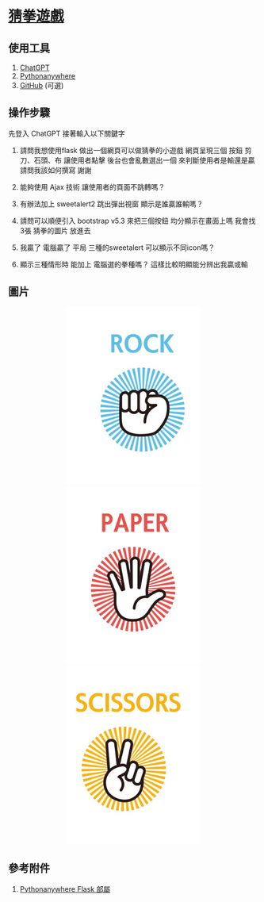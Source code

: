 # [猜拳遊戲](https://yuwei0531.pythonanywhere.com/)

## 使用工具
1. [ChatGPT](https://developers.line.biz/zh-hant/)
2. [Pythonanywhere](https://www.pythonanywhere.com/)
3. [GitHub](https://github.com/) (可選)

## 操作步驟
先登入 ChatGPT 接著輸入以下關鍵字
1. 請問我想使用flask 做出一個網頁可以做猜拳的小遊戲
網頁呈現三個 按鈕 剪刀、石頭、布 讓使用者點擊
後台也會亂數選出一個 來判斷使用者是輸還是贏
請問我該如何撰寫 謝謝

2. 能夠使用 Ajax 技術 讓使用者的頁面不跳轉嗎？

3. 有辦法加上 sweetalert2 跳出彈出視窗 顯示是誰贏誰輸嗎？

4. 請問可以順便引入 bootstrap v5.3 來把三個按鈕 均分顯示在畫面上嗎 我會找3張 猜拳的圖片 放進去

5. 我贏了 電腦贏了 平局 三種的sweetalert 可以顯示不同icon嗎？

6. 顯示三種情形時 能加上 電腦選的拳種嗎？ 這樣比較明顯能分辨出我贏或輸

## 圖片
<center class="half">
<img src="static/ROCK.jpg" alt="石頭" width="270"><img src="static/PAPER.jpg" alt="石頭" width="270"><img src="static/SCISSORS.jpg" alt="石頭" width="270">
</center>


## 參考附件
1. [Pythonanywhere Flask 部屬](https://www.youtube.com/watch?v=-1KqfigrL4E&ab_channel=%E8%98%87%E9%9F%8B%E6%96%87)